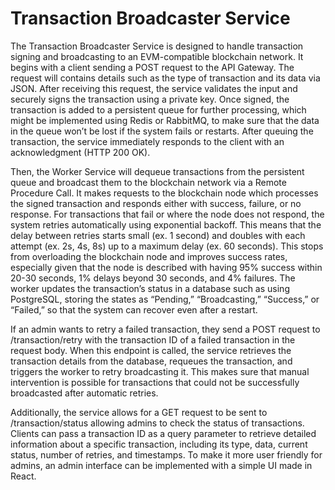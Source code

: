 # Transaction Broadcaster Service

The Transaction Broadcaster Service is designed to handle transaction signing and broadcasting to an EVM-compatible blockchain network. It begins with a client sending a POST request to the API Gateway. The request will contains details such as the type of transaction and its data via JSON. After receiving this request, the service validates the input and securely signs the transaction using a private key. Once signed, the transaction is added to a persistent queue for further processing, which might be implemented using Redis or RabbitMQ, to make sure that the data in the queue won’t be lost if the system fails or restarts. After queuing the transaction, the service immediately responds to the client with an acknowledgment (HTTP 200 OK).

Then, the Worker Service will dequeue transactions from the persistent queue and broadcast them to the blockchain network via a Remote Procedure Call. It makes requests to the blockchain node which processes the signed transaction and responds either with success, failure, or no response. For transactions that fail or where the node does not respond, the system retries automatically using exponential backoff. This means that the delay between retries starts small (ex. 1 second) and doubles with each attempt (ex. 2s, 4s, 8s) up to a maximum delay (ex. 60 seconds). This stops from overloading the blockchain node and improves success rates, especially given that the node is described with having 95% success within 20-30 seconds, 1% delays beyond 30 seconds, and 4% failures. The worker updates the transaction’s status in a database such as using PostgreSQL, storing the states as “Pending,” “Broadcasting,” “Success,” or “Failed,” so that the system can recover even after a restart.

If an admin wants to retry a failed transaction, they send a POST request to /transaction/retry with the transaction ID of a failed transaction in the request body. When this endpoint is called, the service retrieves the transaction details from the database, requeues the transaction, and triggers the worker to retry broadcasting it. This makes sure that manual intervention is possible for transactions that could not be successfully broadcasted after automatic retries.

Additionally, the service allows for a GET request to be sent to /transaction/status allowing admins to check the status of transactions. Clients can pass a transaction ID as a query parameter to retrieve detailed information about a specific transaction, including its type, data, current status, number of retries, and timestamps. To make it more user friendly for admins, an admin interface can be implemented with a simple UI made in React.
